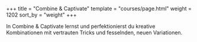 +++
title = "Combine & Captivate"
template = "courses/page.html"
weight = 1202
sort_by = "weight"
+++

In Combine & Captivate lernst und perfektionierst du kreative Kombinationen mit vertrauten Tricks und fesselnden, neuen Variationen.
